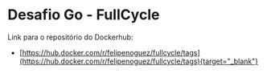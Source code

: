 # Desafio Go - FullCycle


Link para o repositório do Dockerhub:
- [https://hub.docker.com/r/felipenoguez/fullcycle/tags](https://hub.docker.com/r/felipenoguez/fullcycle/tags){target="_blank"}